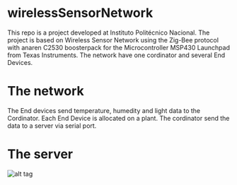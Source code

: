 wirelessSensorNetwork
=====================

This repo is a project developed at Instituto Politécnico Nacional. The project is based on Wireless Sensor Network using the Zig-Bee protocol with anaren C2530 boosterpack for the Microcontroller MSP430 Launchpad from Texas Instruments. The network have one cordinator and several End Devices. 

The network
===========
The End devices send temperature, humedity and light data to the Cordinator. Each End Device is allocated on a plant. The cordinator send the data to a server via serial port. 

The server
==========




![alt tag](https://lh4.googleusercontent.com/-B4OwdoF4RsE/U4WCFdTeRHI/AAAAAAAAPRM/WB8ziFslRS4/w383-h398-no/peashooter.png)
